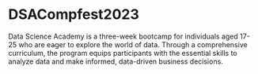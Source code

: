 # DSACompfest2023
Data Science Academy is a three-week bootcamp for individuals aged 17-25 who are eager to explore the world of data. Through a comprehensive curriculum, the program equips participants with the essential skills to analyze data and make informed, data-driven business decisions.
